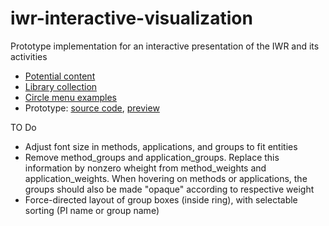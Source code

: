 # iwr-interactive-visualization

Prototype implementation for an interactive presentation of the IWR and its activities

- [Potential content](content.md)
- [Library collection](libraries.md)
- [Circle menu examples](examples.md)
- Prototype: [source code](docs), [preview](https://ssciwr.github.io/iwr-interactive-visualization/)

TO Do
- Adjust font size in methods, applications, and groups to fit entities
- Remove method_groups and application_groups. Replace this information by nonzero wheight from method_weights and application_weights. When hovering on methods or applications, the groups should also be made "opaque" according to respective weight
- Force-directed layout of group boxes (inside ring), with selectable sorting (PI name or group name)

